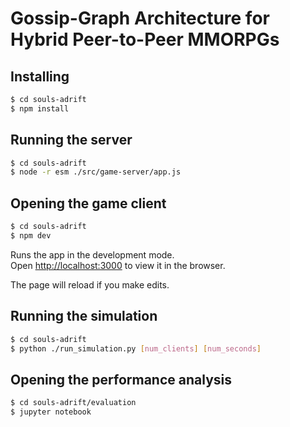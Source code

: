 # Gossip-Graph Architecture for Hybrid Peer-to-Peer MMORPGs

## Installing

```bash
$ cd souls-adrift
$ npm install
```

## Running the server

```bash
$ cd souls-adrift
$ node -r esm ./src/game-server/app.js
```

## Opening the game client

```bash
$ cd souls-adrift
$ npm dev
```

Runs the app in the development mode.<br>
Open [http://localhost:3000](http://localhost:3000) to view it in the browser.

The page will reload if you make edits.<br>

## Running the simulation

```bash
$ cd souls-adrift
$ python ./run_simulation.py [num_clients] [num_seconds]
```

## Opening the performance analysis

```bash
$ cd souls-adrift/evaluation
$ jupyter notebook
```